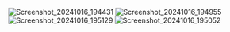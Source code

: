 ![Screenshot_20241016_194431](https://github.com/user-attachments/assets/d0ee1bf1-5fa1-4dea-9c6f-29c918e210d6)
![Screenshot_20241016_194955](https://github.com/user-attachments/assets/41f749ae-03a5-44d3-89c7-7df33fcf8634)
![Screenshot_20241016_195129](https://github.com/user-attachments/assets/34e26b93-2399-497c-af1a-64d405fb17ec)
![Screenshot_20241016_195052](https://github.com/user-attachments/assets/3d1d3af4-ed73-4e3e-aa7c-b77b1cff4631)
